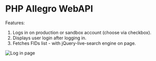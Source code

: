 # PHP Allegro WebAPI 

Features:  
1. Logs in on production or sandbox account (choose via checkbox).  
2. Displays user login after logging in.  
3. Fetches FIDs list - with jQuery-live-search engine on page.

![Log in page](https://raw.githubusercontent.com/BugBear6/PHP-Allegro-WebAPI/master/log-in-page.jpg)
